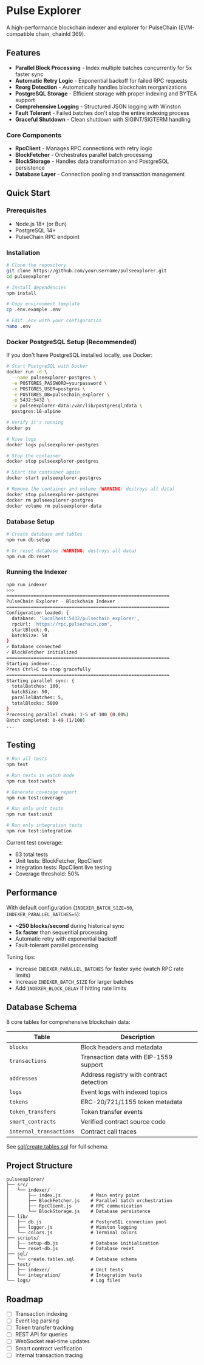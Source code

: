 # Pulse Explorer

A high-performance blockchain indexer and explorer for PulseChain (EVM-compatible chain, chainId 369).

## Features
- **Parallel Block Processing** - Index multiple batches concurrently for 5x faster sync
- **Automatic Retry Logic** - Exponential backoff for failed RPC requests
- **Reorg Detection** - Automatically handles blockchain reorganizations
- **PostgreSQL Storage** - Efficient storage with proper indexing and BYTEA support
- **Comprehensive Logging** - Structured JSON logging with Winston
- **Fault Tolerant** - Failed batches don't stop the entire indexing process
- **Graceful Shutdown** - Clean shutdown with SIGINT/SIGTERM handling

### Core Components
- **RpcClient** - Manages RPC connections with retry logic
- **BlockFetcher** - Orchestrates parallel batch processing
- **BlockStorage** - Handles data transformation and PostgreSQL persistence
- **Database Layer** - Connection pooling and transaction management


## Quick Start

### Prerequisites
- Node.js 18+ (or Bun)
- PostgreSQL 14+
- PulseChain RPC endpoint

### Installation
```bash
# Clone the repository
git clone https://github.com/yourusername/pulseexplorer.git
cd pulseexplorer

# Install dependencies
npm install

# Copy environment template
cp .env.example .env

# Edit .env with your configuration
nano .env
```

### Docker PostgreSQL Setup (Recommended)
If you don't have PostgreSQL installed locally, use Docker:
```bash
# Start PostgreSQL with Docker
docker run -d \
  --name pulseexplorer-postgres \
  -e POSTGRES_PASSWORD=yourpassword \
  -e POSTGRES_USER=postgres \
  -e POSTGRES_DB=pulsechain_explorer \
  -p 5432:5432 \
  -v pulseexplorer-data:/var/lib/postgresql/data \
  postgres:16-alpine

# Verify it's running
docker ps

# View logs
docker logs pulseexplorer-postgres

# Stop the container
docker stop pulseexplorer-postgres

# Start the container again
docker start pulseexplorer-postgres

# Remove the container and volume (WARNING: destroys all data)
docker stop pulseexplorer-postgres
docker rm pulseexplorer-postgres
docker volume rm pulseexplorer-data
```


### Database Setup
```bash
# Create database and tables
npm run db:setup

# Or reset database (WARNING: destroys all data)
npm run db:reset
```


### Running the Indexer
```bash
npm run indexer
>>>
============================================================
PulseChain Explorer - Blockchain Indexer
============================================================
Configuration loaded: {
  database: 'localhost:5432/pulsechain_explorer',
  rpcUrl: 'https://rpc.pulsechain.com',
  startBlock: 0,
  batchSize: 50
}
✓ Database connected
✓ BlockFetcher initialized
============================================================
Starting indexer...
Press Ctrl+C to stop gracefully
============================================================
Starting parallel sync: {
  totalBatches: 100,
  batchSize: 50,
  parallelBatches: 5,
  totalBlocks: 5000
}
Processing parallel chunk: 1-5 of 100 (0.00%)
Batch completed: 0-49 (1/100)
...
```


## Testing
```bash
# Run all tests
npm test

# Run tests in watch mode
npm run test:watch

# Generate coverage report
npm run test:coverage

# Run only unit tests
npm run test:unit

# Run only integration tests
npm run test:integration
```

Current test coverage:
- 63 total tests
- Unit tests: BlockFetcher, RpcClient
- Integration tests: RpcClient live testing
- Coverage threshold: 50%


## Performance
With default configuration (`INDEXER_BATCH_SIZE=50`, `INDEXER_PARALLEL_BATCHES=5`):

- **~250 blocks/second** during historical sync
- **5x faster** than sequential processing
- Automatic retry with exponential backoff
- Fault-tolerant parallel processing

Tuning tips:
- Increase `INDEXER_PARALLEL_BATCHES` for faster sync (watch RPC rate limits)
- Increase `INDEXER_BATCH_SIZE` for larger batches
- Add `INDEXER_BLOCK_DELAY` if hitting rate limits


## Database Schema

8 core tables for comprehensive blockchain data:

| Table | Description |
|-------|-------------|
| `blocks` | Block headers and metadata |
| `transactions` | Transaction data with EIP-1559 support |
| `addresses` | Address registry with contract detection |
| `logs` | Event logs with indexed topics |
| `tokens` | ERC-20/721/1155 token metadata |
| `token_transfers` | Token transfer events |
| `smart_contracts` | Verified contract source code |
| `internal_transactions` | Contract call traces |

See [sql/create.tables.sql](sql/create.tables.sql) for full schema.


## Project Structure
```
pulseexplorer/
├── src/
│   └── indexer/
│       ├── index.js           # Main entry point
│       ├── BlockFetcher.js    # Parallel batch orchestration
│       ├── RpcClient.js       # RPC communication
│       └── BlockStorage.js    # Database persistence
├── lib/
│   ├── db.js                  # PostgreSQL connection pool
│   ├── logger.js              # Winston logging
│   └── colors.js              # Terminal colors
├── scripts/
│   ├── setup-db.js            # Database initialization
│   └── reset-db.js            # Database reset
├── sql/
│   └── create.tables.sql      # Database schema
├── test/
│   ├── indexer/               # Unit tests
│   └── integration/           # Integration tests
└── logs/                      # Log files
```

## Roadmap
- [ ] Transaction indexing
- [ ] Event log parsing
- [ ] Token transfer tracking
- [ ] REST API for queries
- [ ] WebSocket real-time updates
- [ ] Smart contract verification
- [ ] Internal transaction tracing
